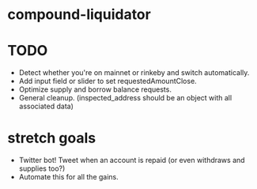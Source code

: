 # compound-liquidator

# TODO

- Detect whether you're on mainnet or rinkeby and switch automatically.
- Add input field or slider to set requestedAmountClose.
- Optimize supply and borrow balance requests.
- General cleanup. (inspected_address should be an object with all associated data)

# stretch goals

- Twitter bot! Tweet when an account is repaid (or even withdraws and supplies too?)
- Automate this for all the gains.

